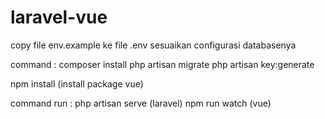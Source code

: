 # laravel-vue

copy file env.example ke file .env
sesuaikan configurasi databasenya

command :
composer install
php artisan migrate
php artisan key:generate

npm install (install package vue)

command run :
php artisan serve (laravel)
npm run watch (vue)

